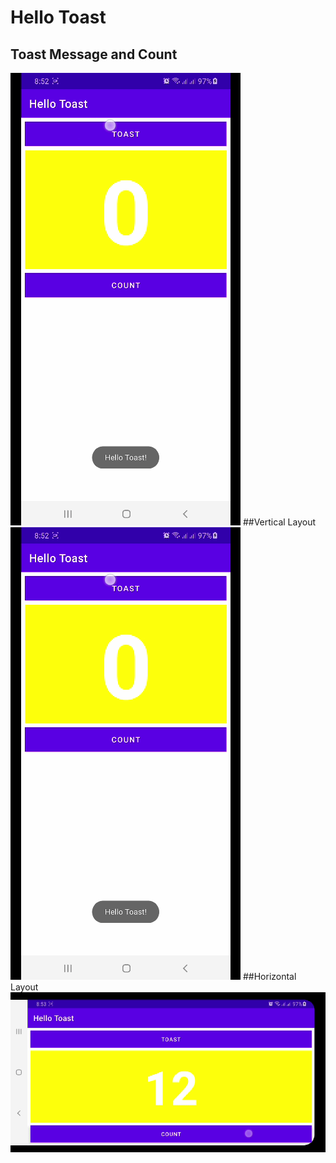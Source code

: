 # Hello Toast
## Toast Message and Count
![](app/src/main/res/drawable/toast.gif)
##Vertical Layout
![](app/src/main/res/drawable/toast.gif)
##Horizontal Layout
![](app/src/main/res/drawable/hori.gif)

